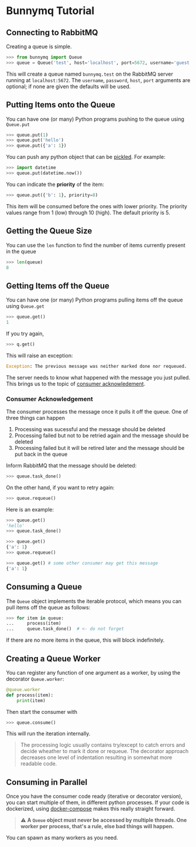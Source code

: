 # Bunnymq Tutorial

## Connecting to RabbitMQ

Creating a queue is simple.

```python
>>> from bunnymq import Queue
>>> queue = Queue('test', host='localhost', port=5672, username='guest', password='guest')
```

This will create a queue named `bunnymq.test` on the RabbitMQ server running at `localhost:5672`.
The `username`, `password`, `host`, `port` arguments are optional; if none are given the defaults will be used.


## Putting Items onto the Queue

You can have one (or many) Python programs pushing to the queue using `Queue.put`

```python
>>> queue.put(1)
>>> queue.put('hello')
>>> queue.put({'a': 1})
```

You can push any python object that can be [pickled](http://docs.python.org/library/pickle.html). For example:

```python
>>> import datetime
>>> queue.put(datetime.now())
```

You can indicate the **priority** of the item:
```python
>>> queue.put({'b': 1}, priority=8)
```
This item will be consumed before the ones with lower priority. The priority values range from 1 (low) through 10 (high). The default priority is 5.

## Getting the Queue Size
You can use the `len` function to find the number of items currently present in the queue

```python
>>> len(queue)
8
```

## Getting Items off the Queue
You can have one (or many) Python programs pulling items off the queue using `Queue.get`

```python
>>> queue.get()
1
```

If you try again,

```python
>>> q.get()
```
This will raise an exception:
```python
Exception: The previous message was neither marked done nor requeued.
```
The server needs to know what happened with the message you just pulled. This brings us to the topic of [consumer acknowledement](https://www.rabbitmq.com/confirms.html).

### Consumer Acknowledgement
The consumer processes the message once it pulls it off the queue. One of three things can happen

1. Processing was sucessful and the message should be deleted
2. Processing failed but not to be retried again and the message should be deleted
3. Processing failed but it will be retired later and the message should be put back in the queue

Inform RabbitMQ that the message should be deleted:

```python
>>> queue.task_done()
```

On the other hand, if you want to retry again:

```python
>>> queue.requeue()
```

Here is an example:

```python
>>> queue.get()
'hello'
>>> queue.task_done()

>>> queue.get()
{'a': 1}
>>> queue.requeue()

>>> queue.get() # some other consumer may get this message
{'a': 1}
```

## Consuming a Queue
The `Queue` object implements the iterable protocol, which means you can pull items off the queue as follows:

```python
>>> for item in queue:
...     process(item)
...     queue.task_done()  # <- do not forget
```

If there are no more items in the queue, this will block indefinitely.

## Creating a Queue Worker 
You can register any function of one argument as a worker, by using the decorator `Queue.worker`:

```python
@queue.worker
def process(item):
    print(item)
```

Then start the consumer with

```python
>>> queue.consume()
```

This will run the iteration internally.

> The processing logic usually contains try/except to catch errors and decide wheather to mark it done or requeue. The decorator approach decreases one level of indentation resulting in somewhat more readable code.

## Consuming in Parallel
Once you have the consumer code ready (iterative or decorator version), you can start multiple of them, in different python processes. If your code is dockerized, using [docker-compose](https://docs.docker.com/compose/) makes this really straight forward.

> :warning: **A `Queue` object must never be accessed by multiple threads. One worker per process, that's a rule, else bad things will happen.**

You can spawn as many workers as you need.
